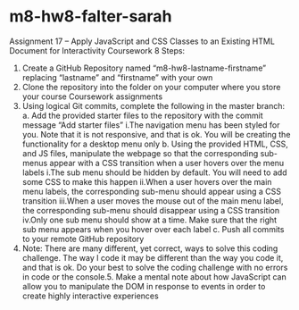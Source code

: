 # m8-hw8-falter-sarah
Assignment 17 – Apply JavaScript and CSS Classes to an Existing HTML Document for Interactivity Coursework 8 
Steps:
1.  Create a GitHub Repository named “m8-hw8-lastname-firstname” replacing “lastname” and “firstname” with your own
2.  Clone the repository into the folder on your computer where you store your course Coursework assignments
3.  Using logical Git commits, complete the following in the master branch:
   a.  Add the provided starter files to the repository with the commit message “Add starter files”
     i.The navigation menu has been styled for you. Note that it is not responsive,    and that is ok. You will be creating the functionality for a desktop menu only
   b.  Using the provided HTML, CSS, and JS files, manipulate the webpage so that the corresponding sub-menus appear with a CSS transition when a user hovers over the menu labels
     i.The sub menu should be hidden by default. You will need to add some CSS to make this happen
     ii.When a user hovers over the main menu labels, the corresponding sub-menu should appear using a CSS transition
     iii.When a user moves the mouse out of the main menu label, the corresponding sub-menu should disappear using a CSS transition
     iv.Only one sub menu should show at a time. Make sure that the right sub menu appears when you hover over each label
   c. Push all commits to your remote GitHub repository
4.  Note: There are many different, yet correct, ways to solve this coding challenge. The way I code it may be different than the way you code it, and that is ok. Do your best to solve the coding challenge with no errors in code or the console.5.  Make a mental note about how JavaScript can allow you to manipulate the DOM in response to events in order to create highly interactive experiences
